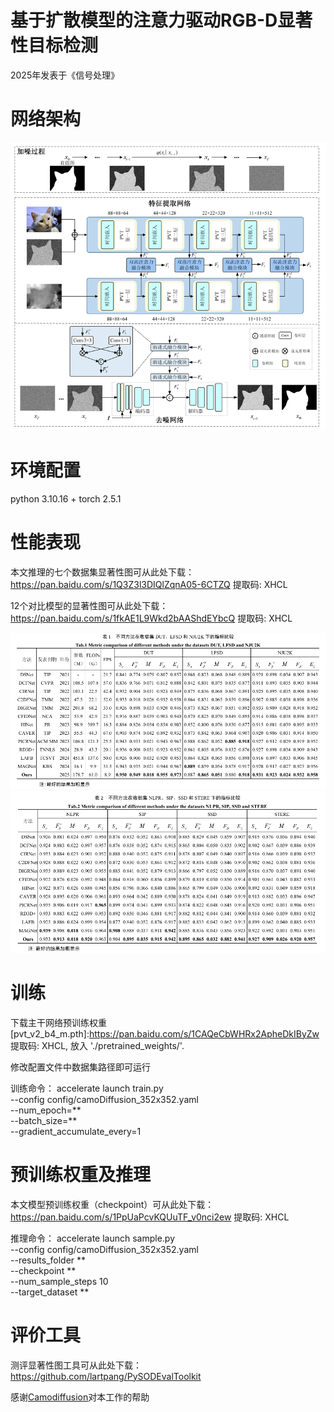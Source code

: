 # 基于扩散模型的注意力驱动RGB-D显著性目标检测
2025年发表于《信号处理》

# 网络架构
   <div align=center>
   <img src="https://github.com/Shixiang02/Attention-driven-RGB-D-salient-object-detection-based-on-diffusion-model/blob/main/image.png">
   </div>
   
   
# 环境配置
   python 3.10.16 + torch 2.5.1


# 性能表现
   本文推理的七个数据集显著性图可从此处下载：https://pan.baidu.com/s/1Q3Z3l3DIQlZqnA05-6CTZQ 提取码: XHCL
   
   12个对比模型的显著性图可从此处下载：https://pan.baidu.com/s/1fkAE1L9Wkd2bAAShdEYbcQ 提取码: XHCL
      
   ![Image](https://github.com/Shixiang02/Attention-driven-RGB-D-salient-object-detection-based-on-diffusion-model/blob/main/table1.png)
   ![Image](https://github.com/Shixiang02/Attention-driven-RGB-D-salient-object-detection-based-on-diffusion-model/blob/main/table2.png)
   
   
# 训练   
   下载主干网络预训练权重 [pvt_v2_b4_m.pth]:https://pan.baidu.com/s/1CAQeCbWHRx2ApheDkIByZw 提取码: XHCL, 放入 './pretrained_weights/'. 
   
   修改配置文件中数据集路径即可运行
   
   训练命令：
   accelerate launch train.py \
   --config config/camoDiffusion_352x352.yaml \
   --num_epoch=** \
   --batch_size=** \
   --gradient_accumulate_every=1



# 预训练权重及推理
  本文模型预训练权重（checkpoint）可从此处下载：https://pan.baidu.com/s/1PpUaPcvKQUuTF_v0nci2ew 提取码: XHCL
  
  推理命令：
  accelerate launch sample.py \
  --config config/camoDiffusion_352x352.yaml \
  --results_folder ** \
  --checkpoint ** \
  --num_sample_steps 10 \
  --target_dataset ** 

   
# 评价工具
   测评显著性图工具可从此处下载：https://github.com/lartpang/PySODEvalToolkit

   
感谢[Camodiffusion](https://github.com/Rapisurazurite/CamoDiffusion)对本工作的帮助




